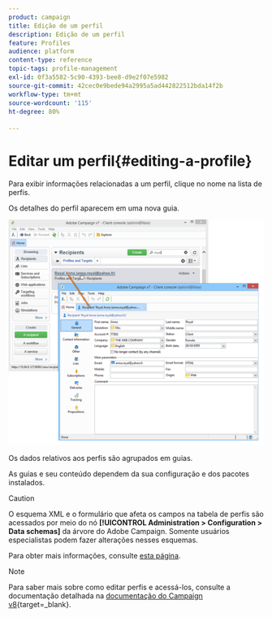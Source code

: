```yaml
---
product: campaign
title: Edição de um perfil
description: Edição de um perfil
feature: Profiles
audience: platform
content-type: reference
topic-tags: profile-management
exl-id: 0f3a5582-5c90-4393-bee8-d9e2f07e5982
source-git-commit: 42cec0e9bede94a2995a5ad442822512bda14f2b
workflow-type: tm+mt
source-wordcount: '115'
ht-degree: 80%

---
```


# Editar um perfil{#editing-a-profile}



Para exibir informações relacionadas a um perfil, clique no nome na lista de perfis.

Os detalhes do perfil aparecem em uma nova guia.

![](assets/s_user_recipient_edit.png)

Os dados relativos aos perfis são agrupados em guias.

As guias e seu conteúdo dependem da sua configuração e dos pacotes instalados.

>[!CAUTION]
>
>O esquema XML e o formulário que afeta os campos na tabela de perfis são acessados por meio do nó **[!UICONTROL Administration > Configuration > Data schemas]** da árvore do Adobe Campaign. Somente usuários especialistas podem fazer alterações nesses esquemas.
>
>Para obter mais informações, consulte [esta página](../../configuration/using/about-schema-edition.md).

>[!NOTE]
>
>Para saber mais sobre como editar perfis e acessá-los, consulte a documentação detalhada na [documentação do Campaign v8](https://experienceleague.adobe.com/en/docs/campaign/campaign-v8/audience/view-profiles){target=_blank}.



<!--
## General tab {#general-tab}

This screen contains all general data about the selected profile. In particular, it contains the last name, first name, email address, email reception format, etc. It looks like this:

![](assets/s_ncs_user_profile_general_tab.png)

>[!NOTE]
>
>When the **[!UICONTROL No longer contact (by any channel)]** option is selected, this means that the profile is on denylist, i.e. the profile has expressed a wish not to be contacted (for example, by clicking an unsubscription link in a newsletter). They will no longer be targeted by deliveries on any channel (email, direct mail, etc.). For more on this, refer to [this page](../../delivery/using/understanding-quarantine-management.md).

## Contact information tab {#contact-information-tab}

This screen contains the direct mail address of the selected profile. It looks like this:

![](assets/s_ncs_user_profile_details_tab.png)

This screen shows the quality index of the address, as well as how many errors the address contains. This information is used directly by the mail carrier based on the number of errors found during previous deliveries, and is not modifiable manually.

## Other tab {#other-tab}

This screen contains user-defined fields that can be personalized based on requirements. You can also change the names of the fields and define their format, via **[!UICONTROL Field properties...]**, as shown below:

![](assets/s_ncs_user_profile_others_tab.png)

>[!NOTE]
>
>For more on field properties and on adding fields, refer to [this page](../../configuration/using/new-field-wizard.md).

## Lists tab {#lists-tab}

This screen displays the group(s) to which the selected profile belongs. Click **[!UICONTROL Add]** to subscribe the profile to a list. Click **[!UICONTROL Detail]** to display the description and the list of profiles in the selected list.

![](assets/s_ncs_user_profile_groups_tab_details.png)

For more on this, refer to [Create and manage lists](../../platform/using/creating-and-managing-lists.md).

## Subscriptions tab {#subscriptions-tab}

This screen contains the information services to which the profile has subscribed.

![](assets/s_ncs_user_profile_subscript_tab_details.png)

The **[!UICONTROL Detail]** button displays the properties of the selected subscription. The **[!UICONTROL Add]** button is used to add a new subscription manually.

For more on this, refer to [this page](../../delivery/using/managing-subscriptions.md).

## Deliveries tab {#deliveries-tab}

This screen displays the delivery logs for the selected profile. You can also display the labels, dates, and status of the delivery actions addressed to the profile via all channels.

![](assets/s_ncs_user_profile_delivery_tab.png)

## Tracking tab {#tracking-tab}

This screen lets you view the tracking logs for the selected profile. This information is used to track profile behavior following deliveries.

![](assets/s_ncs_user_profile_tracking_tab.png)

This tab shows the cumulative total of all URLs tracked in deliveries.

The list is configurable, and usually contains: the URL clicked, date and time of click, and the document that contained the URL.

>[!NOTE]
>
>For more on tracking functionality, please refer to [this page](../../delivery/using/delivery-dashboard.md).

-->